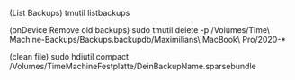 (List Backups)
tmutil listbackups

(onDevice Remove old backups)
sudo tmutil delete -p /Volumes/Time\ Machine-Backups/Backups.backupdb/Maximilians\ MacBook\ Pro/2020-*

(clean file)
sudo hdiutil compact /Volumes/TimeMachineFestplatte/DeinBackupName.sparsebundle

